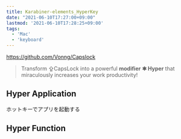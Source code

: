 ```yaml
---
title: Karabiner-elements_HyperKey
date: "2021-06-10T17:27:00+09:00"
lastmod: '2021-06-10T17:28:25+09:00'
tags:
  - 'Mac'
  - 'keyboard'
---
```


<https://github.com/Vonng/Capslock>

> Transform ⇪CapsLock into a powerful **modifier** **✱ Hyper** that miraculously increases your work productivity!

## Hyper Application

ホットキーでアプリを起動する

## Hyper Function
